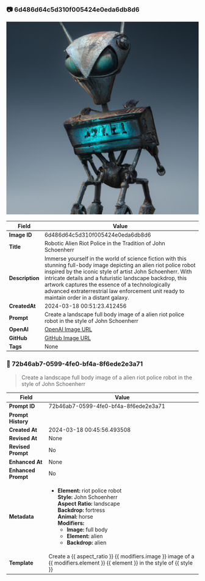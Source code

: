 

### 📷 6d486d64c5d310f005424e0eda6db8d6 

![data.id](./6d486d64c5d310f005424e0eda6db8d6.jpg)

| Field          | Value                                                                                                                     |
|----------------|---------------------------------------------------------------------------------------------------------------------------|
| **Image ID**             | 6d486d64c5d310f005424e0eda6db8d6                                                                                                             |
| **Title**           | Robotic Alien Riot Police in the Tradition of John Schoenherr                                                                                                       |
| **Description**           | Immerse yourself in the world of science fiction with this stunning full-body image depicting an alien riot police robot inspired by the iconic style of artist John Schoenherr. With intricate details and a futuristic landscape backdrop, this artwork captures the essence of a technologically advanced extraterrestrial law enforcement unit ready to maintain order in a distant galaxy.                                                                                                       |
| **CreatedAt**        | 2024-03-18 00:51:23.412456                                                                                                        |
| **Prompt**         | Create a landscape full body image of a alien riot police robot in the style of John Schoenherr                                                                                                         |                                                                                          |
| **OpenAI**         | [OpenAI Image URL](https://oaidalleapiprodscus.blob.core.windows.net/private/org-TZj0gKpq3CiXdXNznVOkBYav/user-t5KW5S6yYiCS0u4yDWasqnEP/img-RTu5bQKwrCCzMosHzuHCT8M0.png?st=2024-03-17T23%3A51%3A19Z&se=2024-03-18T01%3A51%3A19Z&sp=r&sv=2021-08-06&sr=b&rscd=inline&rsct=image/png&skoid=6aaadede-4fb3-4698-a8f6-684d7786b067&sktid=a48cca56-e6da-484e-a814-9c849652bcb3&skt=2024-03-17T06%3A36%3A27Z&ske=2024-03-18T06%3A36%3A27Z&sks=b&skv=2021-08-06&sig=VWCSI9tbW9yXAiNFvmfTu1eg2BZkixHXPSlW5UVkJwg%3D)                                                                                |
| **GitHub**         | [GitHub Image URL](https://github.com/Caneta-Silva/cyber-tomorrow/blob/main/images/6d486d64c5d310f005424e0eda6db8d6/6d486d64c5d310f005424e0eda6db8d6.jpg)                                                                                |
| **Tags**       | None                                                                                                                   |

### 📜 72b46ab7-0599-4fe0-bf4a-8f6ede2e3a71

> Create a landscape full body image of a alien riot police robot in the style of John Schoenherr

| Field          | Value                                                                                                                                                                      |
|----------------|----------------------------------------------------------------------------------------------------------------------------------------------------------------------------|
| **Prompt ID**  | 72b46ab7-0599-4fe0-bf4a-8f6ede2e3a71                                                                                                                                                            |
| **Prompt History** |  |
| **Created At** | 2024-03-18 00:45:56.493508                                                                                                                                                   |
| **Revised At** | None                                                                                                                                                   |
| **Revised Prompt** | No                                                                                                                                                                      |
| **Enhanced At** | None                                                                                                                                                  |
| **Enhanced Prompt** | No                                                                                                                                                                    |
| **Metadata**   | <ul><li>**Element:** riot police robot <br> **Style:** John Schoenherr <br> **Aspect Ratio:** landscape <br> **Backdrop:** fortress <br> **Animal:** horse <br> **Modifiers:**<ul><li>**Image:** full body</li><li>**Element:** alien</li><li>**Backdrop:** alien</li></ul></li></ul> |
| **Template**   | Create a {{ aspect_ratio }} {{ modifiers.image }} image of a {{ modifiers.element }} {{ element }} in the style of {{ style }}                                                                                                                                           |


